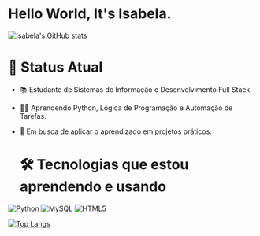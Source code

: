 # Hello World, It's Isabela.

[![Isabela's GitHub stats](https://github-readme-stats.vercel.app/api?username=Isabelacy&show_icons=true&theme=radical)](https://github.com/Isabelacy/github-readme-stats)

# 🚧 Status Atual
- 📚 Estudante de Sistemas de Informação e Desenvolvimento Full Stack.
- 🧑‍💻 Aprendendo Python, Lógica de Programação e Automação de Tarefas.
- 🚀 Em busca de aplicar o aprendizado em projetos práticos.

  # 🛠️ Tecnologias que estou aprendendo e usando
  
![Python](https://img.shields.io/badge/python-3670A0?style=for-the-badge&logo=python&logoColor=ffdd54)
![MySQL](https://img.shields.io/badge/mysql-4479A1.svg?style=for-the-badge&logo=mysql&logoColor=white)
![HTML5](https://img.shields.io/badge/html5-%23E34F26.svg?style=for-the-badge&logo=html5&logoColor=white)

[![Top Langs](https://github-readme-stats.vercel.app/api/top-langs/?username=anuraghazra&layout=compact)](https://github.com/anuraghazra/github-readme-stats)
